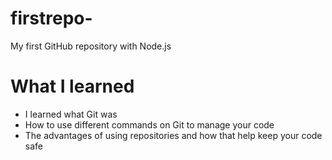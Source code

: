 # firstrepo-
My first GitHub repository with Node.js 
# What I learned
 - I learned what Git was 
 - How to use different commands on Git to manage your code
 - The advantages of using repositories and how that help keep your code safe

